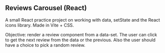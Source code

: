 ## Reviews Carousel (React)

A small React practice project on working with data, setState and the React icons library. Made in Vite + CSS.

Objective: render a review component from a data-set. The user can click to get the next review from the data or the previous. Also the user should have a choice to pick a random review.
